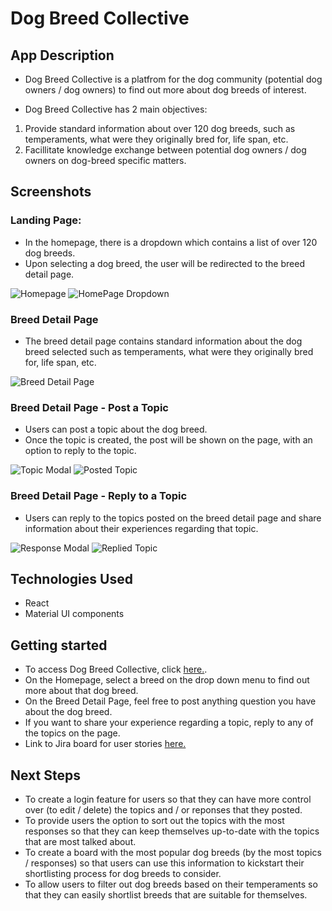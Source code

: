 # Dog Breed Collective

## App Description

- Dog Breed Collective is a platfrom for the dog community (potential dog owners / dog owners) to find out more about dog breeds of interest.

- Dog Breed Collective has 2 main objectives:

1. Provide standard information about over 120 dog breeds, such as temperaments, what were they originally bred for, life span, etc.
2. Facillitate knowledge exchange between potential dog owners / dog owners on dog-breed specific matters.

## Screenshots

### Landing Page:

- In the homepage, there is a dropdown which contains a list of over 120 dog breeds.
- Upon selecting a dog breed, the user will be redirected to the breed detail page.

![Homepage](/src/images/Frame1.png)
![HomePage Dropdown](/src/images/Frame2.png)

### Breed Detail Page

- The breed detail page contains standard information about the dog breed selected such as temperaments, what were they originally bred for, life span, etc.

![Breed Detail Page](/src/images/Frame3.png)

### Breed Detail Page - Post a Topic

- Users can post a topic about the dog breed.
- Once the topic is created, the post will be shown on the page, with an option to reply to the topic.

![Topic Modal](/src/images/Frame4.png)
![Posted Topic](/src/images/Frame5.png)

### Breed Detail Page - Reply to a Topic

- Users can reply to the topics posted on the breed detail page and share information about their experiences regarding that topic.

![Response Modal](/src/images/Frame6.png)
![Replied Topic](/src/images/Frame7.png)

## Technologies Used

- React
- Material UI components

## Getting started

- To access Dog Breed Collective, click [here.](https://dogbreedcollective.vercel.app/).
- On the Homepage, select a breed on the drop down menu to find out more about that dog breed.
- On the Breed Detail Page, feel free to post anything question you have about the dog breed.
- If you want to share your experience regarding a topic, reply to any of the topics on the page.
- Link to Jira board for user stories [here.](https://thisisanita.atlassian.net/jira/software/projects/DBC/boards/1?assignee=5f43392cfcaf93003be71315)

## Next Steps

- To create a login feature for users so that they can have more control over (to edit / delete) the topics and / or reponses that they posted.
- To provide users the option to sort out the topics with the most responses so that they can keep themselves up-to-date with the topics that are most talked about.
- To create a board with the most popular dog breeds (by the most topics / responses) so that users can use this information to kickstart their shortlisting process for dog breeds to consider.
- To allow users to filter out dog breeds based on their temperaments so that they can easily shortlist breeds that are suitable for themselves.
